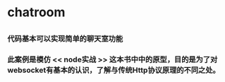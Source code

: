 # chatroom
## 
### 代码基本可以实现简单的聊天室功能 
### 此案例是模仿 __<< node实战 >>__ 这本书中中的原型，目的是为了对websocket有基本的认识，了解与传统Http协议原理的不同之处。

